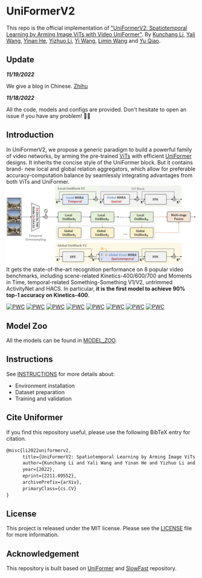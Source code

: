 # UniFormerV2

This repo is the official implementation of ["UniFormerV2: Spatiotemporal Learning by Arming Image ViTs with Video UniFormer"](https://arxiv.org/abs/2211.09552).
By [Kunchang Li](https://scholar.google.com/citations?user=D4tLSbsAAAAJ), [Yali Wang](https://scholar.google.com/citations?user=hD948dkAAAAJ), [Yinan He](https://dblp.org/pid/93/7763.html), [Yizhuo Li](https://scholar.google.com/citations?user=pyBSGjgAAAAJ), [Yi Wang](https://scholar.google.com.hk/citations?hl=zh-CN&user=Xm2M8UwAAAAJ), [Limin Wang](https://scholar.google.com/citations?user=HEuN8PcAAAAJ) and [Yu Qiao](https://scholar.google.com/citations?user=gFtI-8QAAAAJ&hl).

## Update

***11/19/2022***

We give a blog in Chinese. [Zhihu](https://zhuanlan.zhihu.com/p/584669411)

***11/18/2022***

All the code, models and configs are provided. Don't hesitate to open an issue if you have any problem! 🙋🏻 

## Introduction

In UniFormerV2, we propose a generic paradigm to build a powerful family of video networks, by arming the pre-trained [ViTs](https://github.com/rwightman/pytorch-image-models/blob/main/timm/models/vision_transformer.py) with efficient [UniFormer](https://github.com/Sense-X/UniFormer) designs. It inherits the concise style of the UniFormer block. But it contains brand- new local and global relation aggregators, which allow for preferable accuracy-computation balance by seamlessly integrating advantages from both ViTs and UniFormer.
![teaser](img/framework.png)
It gets the state-of-the-art recognition performance on 8 popular video benchmarks, including scene-related Kinetics-400/600/700 and Moments in Time, temporal-related Something-Something V1/V2, untrimmed ActivityNet and HACS. In particular, **it is the first model to achieve 90% top-1 accuracy on Kinetics-400**.

[![PWC](https://img.shields.io/endpoint.svg?url=https://paperswithcode.com/badge/uniformerv2-spatiotemporal-learning-by-arming/action-classification-on-kinetics-400)](https://paperswithcode.com/sota/action-classification-on-kinetics-400?p=uniformerv2-spatiotemporal-learning-by-arming)
[![PWC](https://img.shields.io/endpoint.svg?url=https://paperswithcode.com/badge/uniformerv2-spatiotemporal-learning-by-arming/action-classification-on-kinetics-600)](https://paperswithcode.com/sota/action-classification-on-kinetics-600?p=uniformerv2-spatiotemporal-learning-by-arming)
[![PWC](https://img.shields.io/endpoint.svg?url=https://paperswithcode.com/badge/uniformerv2-spatiotemporal-learning-by-arming/action-classification-on-kinetics-700)](https://paperswithcode.com/sota/action-classification-on-kinetics-700?p=uniformerv2-spatiotemporal-learning-by-arming)
[![PWC](https://img.shields.io/endpoint.svg?url=https://paperswithcode.com/badge/uniformerv2-spatiotemporal-learning-by-arming/action-classification-on-moments-in-time)](https://paperswithcode.com/sota/action-classification-on-moments-in-time?p=uniformerv2-spatiotemporal-learning-by-arming)
[![PWC](https://img.shields.io/endpoint.svg?url=https://paperswithcode.com/badge/uniformerv2-spatiotemporal-learning-by-arming/action-classification-on-activitynet)](https://paperswithcode.com/sota/action-classification-on-activitynet?p=uniformerv2-spatiotemporal-learning-by-arming)
[![PWC](https://img.shields.io/endpoint.svg?url=https://paperswithcode.com/badge/uniformerv2-spatiotemporal-learning-by-arming/action-recognition-on-hacs)](https://paperswithcode.com/sota/action-recognition-on-hacs?p=uniformerv2-spatiotemporal-learning-by-arming)
[![PWC](https://img.shields.io/endpoint.svg?url=https://paperswithcode.com/badge/uniformerv2-spatiotemporal-learning-by-arming/action-recognition-in-videos-on-something-1)](https://paperswithcode.com/sota/action-recognition-in-videos-on-something-1?p=uniformerv2-spatiotemporal-learning-by-arming)
[![PWC](https://img.shields.io/endpoint.svg?url=https://paperswithcode.com/badge/uniformerv2-spatiotemporal-learning-by-arming/action-recognition-in-videos-on-something)](https://paperswithcode.com/sota/action-recognition-in-videos-on-something?p=uniformerv2-spatiotemporal-learning-by-arming)

## Model Zoo

All the models can be found in [MODEL_ZOO](MODEL_ZOO.md).

## Instructions

See [INSTRUCTIONS](INSTRUCTIONS.md) for more details about:
- Environment installation
- Dataset preparation
- Training and validation


##  Cite Uniformer

If you find this repository useful, please use the following BibTeX entry for citation.

```latex
@misc{li2022uniformerv2,
      title={UniFormerV2: Spatiotemporal Learning by Arming Image ViTs with Video UniFormer}, 
      author={Kunchang Li and Yali Wang and Yinan He and Yizhuo Li and Yi Wang and Limin Wang and Yu Qiao},
      year={2022},
      eprint={2211.09552},
      archivePrefix={arXiv},
      primaryClass={cs.CV}
}
```

## License

This project is released under the MIT license. Please see the [LICENSE](LICENSE) file for more information.

## Acknowledgement

This repository is built based on [UniFormer](https://github.com/Sense-X/UniFormer) and [SlowFast](https://github.com/facebookresearch/SlowFast) repository.
